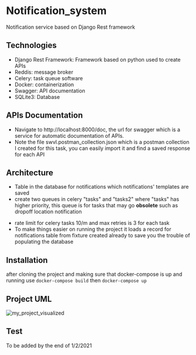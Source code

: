 # Notification_system
Notification service based on Django Rest framework

## Technologies

* Django Rest Framework: Framework based on python used to create APIs 
* Reddis: message broker
* Celery: task queue software
* Docker: containerization
* Swagger: API documentation
* SQLite3: Database

## APIs Documentation
* Navigate to http://localhost:8000/doc, the url for swagger which is a service for automatic documentation of APIs.
* Note the file swvl.postman_collection.json which is a postman collection I created for this task, you can easily import it and find a saved response for each API

## Architecture

* Table in the database for notifications which notifications' templates are saved
* create two queues in celery "tasks" and "tasks2" where "tasks" has higher priority, this queue is for tasks that may go **obsolete** such as dropoff location notification 
- rate limit for celery tasks 10/m and max retries is 3 for each task
- To make things easier on running the project it loads a record for notifications table from fixture created already to save you the trouble of populating the database

## Installation

after cloning the project and making sure that docker-compose is up and running
use `docker-compose build`
then `docker-compose up`

## Project UML
![my_project_visualized](https://user-images.githubusercontent.com/21153250/106403454-7db62500-6437-11eb-9031-5cc3af281ba4.png)

## Test
 To be added by the end of 1/2/2021
